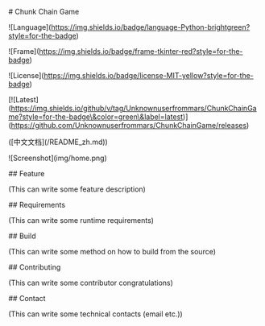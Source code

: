 \# Chunk Chain Game

!\[Language](https://img.shields.io/badge/language-Python-brightgreen?style=for-the-badge)

!\[Frame](https://img.shields.io/badge/frame-tkinter-red?style=for-the-badge)

!\[License](https://img.shields.io/badge/license-MIT-yellow?style=for-the-badge)

\[!\[Latest](https://img.shields.io/github/v/tag/Unknownuserfrommars/ChunkChainGame?style=for-the-badge\&color=green\&label=latest)](https://github.com/Unknownuserfrommars/ChunkChainGame/releases)



(\[中文文档](/README\_zh.md))



!\[Screenshot](img/home.png)



\## Feature



(This can write some feature description)



\## Requirements



(This can write some runtime requirements)



\## Build



(This can write some method on how to build from the source)



\## Contributing



(This can write some contributor congratulations)



\## Contact



(This can write some technical contacts (email etc.))

